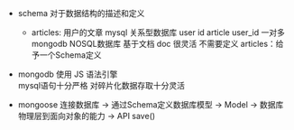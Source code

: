 - schema  对于数据结构的描述和定义
  - articles: 用户的文章
      mysql 关系型数据库
        user id
        article user_id
        一对多
      mongodb  NOSQL数据库
        基于文档 doc
        很灵活   不需要定义
        articles：给予一个Schema定义

- mongodb 使用 JS 语法引擎  
    mysql语句十分严格
    对碎片化数据存取十分灵活
- mongoose 连接数据库 -> 通过Schema定义数据库模型 -> Model -> 数据库物理层到面向对象的能力 -> API save()
    